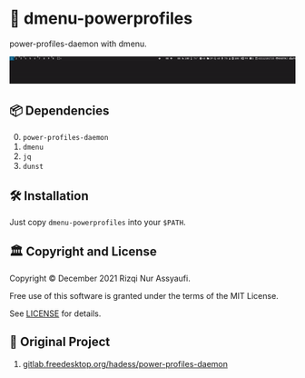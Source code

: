 # 🔋 dmenu-powerprofiles

power-profiles-daemon with dmenu.

![demo](/preview/demo_dmenu-powerprofiles.gif)

## 📦 Dependencies

0. `power-profiles-daemon`
1. `dmenu`
2. `jq`
3. `dunst`

## 🛠️ Installation

Just copy `dmenu-powerprofiles` into your `$PATH`.

## 🏛️ Copyright and License

Copyright © December 2021 Rizqi Nur Assyaufi.

Free use of this software is granted under the terms of the MIT License.

See [LICENSE](LICENSE) for details.

## 🍱 Original Project

1. [gitlab.freedesktop.org/hadess/power-profiles-daemon](https://gitlab.freedesktop.org/hadess/power-profiles-daemon)
